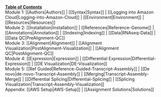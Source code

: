 **[Table of Contents](https://github.com/griffithlab/rnaseq_tutorial/wiki)**<br>
Module 1: [[Authors|Authors]] | [[Syntax|Syntax]] | [[Logging into Amazon Cloud|Logging-into-Amazon-Cloud]] | [[Environment|Environment]] | [[Resources|Resources]]<br>
Module 2: [[Installation|Installation]] | [[References|Reference-Genome]] | [[Annotations|Annotation]] | [[Indexing|Indexing]] | [[Data|RNAseq-Data]] | [[Data QC|PreAlignment-QC]]<br>
Module 3: [[Alignment|Alignment]] | [[Alignment Visualization|PostAlignment-Visualization]] | [[Alignment QC|PostAlignment-QC]]<br>
Module 4: [[Expression|Expression]] | [[Differential Expression|Differential-Expression]] | [[DE Visualization|DE-Visualization]]<br>
Module 5: [[Ref Guided|Reference-Guided-Transcript-Assembly]] | [[De novo|de-novo-Transcript-Assembly]] | [[Merging|Transcript-Assembly-Merge]] | [[Differential Splicing|Differential-Splicing]] | [[Splicing Visualization|Transcript-Assembly-Visualization]]<br>
Appendix: [[AWS Setup|AWS-Setup]] | [[Assignment Solutions|Solutions]]<br>

